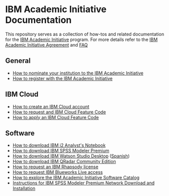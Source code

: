 # IBM Academic Initiative Documentation

This repository serves as a collection of how-tos and related documentation for the [IBM Academic Initiative](https://ibm.com/academic) program.  For more details refer to the [IBM Academic Initiative Agreement](https://www.ibm.com/academic/faqs/agreement) and [FAQ](https://www.ibm.com/academic/faqs/faqs)

## General
- [How to nominate your institution to the IBM Academic Initiative](/how-to/How-to-nominate-your-institution-to-the-IBM-Academic-Initiative/readme.md)
- [How to register with the IBM Academic Initiative](/how-to/How-to-register-with-the-IBM-Academic-Initiative/readme.md)

## IBM Cloud
- [How to create an IBM Cloud account](/how-to/How-to-create-an-IBM-Cloud-account/readme.md)
- [How to request and IBM Cloud Feature Code](/how-to/How-to-request-and-IBM-Cloud-Feature-Code/readme.md)
- [How to apply an IBM Cloud Feature Code](/how-to/How-to-apply-an-IBM-Cloud-Feature-Code/readme.md)

## Software
- [How to download IBM i2 Analyst's Notebook](/how-to/How-to-download-IBM-i2-Analyst's-Notebook/readme.md)
- [How to download IBM SPSS Modeler Premium](/how-to/How-to-download-IBM-SPSS-Modeler-Premium/readme.md)
- [How to download IBM Watson Studio Desktop](/how-to/How-to-download-IBM-Watson-Studio-Desktop/readme.md) ([Spanish]())
- [How to download IBM QRadar Community Edition](/how-to/How-to-download-IBM-QRadar-Community-Edition/readme.md)
- [How to request an IBM Rhapsody license](/how-to/How-to-request-an-IBM-Rhapsody-license/readme.md)
- [How to request IBM Blueworks Live access](/how-to/How-to-request-IBM-Blueworks-Live-access/readme.md)
- [How to explore the IBM Academic Initiative Software Catalog](/how-to/How-to-explore-the-IBM-Academic-Initiative-Software-Catalog/readme.md)
- [Instructions for IBM SPSS Modeler Premium Network Download and Installation](/how-to/spss-map/readme.md)